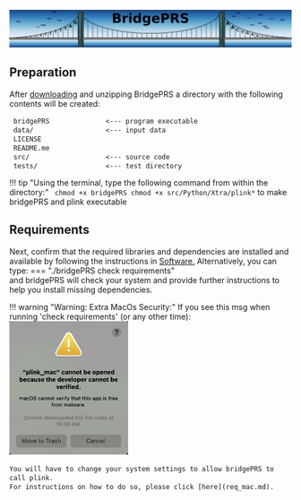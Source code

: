 ![Screenshot](img/slim/req_logo1.png)

## Preparation 


After
[downloading](https://github.com/clivehoggart/BridgePRS/archive/refs/heads/main.zip)
and unzipping BridgePRS a directory with the following contents will
be created:
    
     bridgePRS              <--- program executable 
     data/                  <--- input data               
     LICENSE
     README.me 
     src/                   <--- source code 
     tests/                 <--- test directory 

!!! tip "Using the terminal, type the following command from within the directory:" 
    ``` 
    chmod +x bridgePRS
    chmod +x src/Python/Xtra/plink*
    ``` 
    to make bridgePRS and plink executable 


## Requirements 

Next, confirm that the required libraries and dependencies are installed and available by following 
the instructions in [Software.](req_software.md) 
Alternatively, you can type: 
=== "./bridgePRS check requirements"  
and bridgePRS will check your system and provide further instructions to help you install missing dependencies. 


!!! warning "Warning: Extra MacOs Security:" 
    If you see this msg when running 'check requirements' (or any other time): 
    ![Error](img/mac_plink.png)
    
    You will have to change your system settings to allow bridgePRS to call plink.  
    For instructions on how to do so, please click [here](req_mac.md). 


